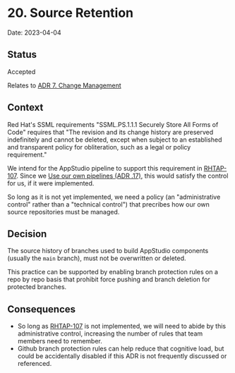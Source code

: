 # 20. Source Retention

Date: 2023-04-04

## Status

Accepted

Relates to [ADR 7. Change Management](0007-change-management.html)

## Context

Red Hat's SSML requirements "SSML.PS.1.1.1 Securely Store All Forms of Code" requires that "The
revision and its change history are preserved indefinitely and cannot be deleted, except when
subject to an established and transparent policy for obliteration, such as a legal or policy
requirement."

We intend for the AppStudio pipeline to support this requirement in
[RHTAP-107](https://issues.redhat.com/browse/RHTAP-107). Since we [Use our own pipelines (ADR
.17)](0017-use-our-pipelines.html), this would satisfy the control for us, if it were implemented.

So long as it is not yet implemented, we need a policy (an "administrative control" rather than
a "technical control") that precribes how our own source repositories must be managed.

## Decision

The source history of branches used to build AppStudio components (usually the `main` branch), must
not be overwritten or deleted.

This practice can be supported by enabling branch protection rules on a repo by repo basis that
prohibit force pushing and branch deletion for protected branches.

## Consequences

* So long as [RHTAP-107](https://issues.redhat.com/browse/RHTAP-107) is not implemented, we will
  need to abide by this administrative control, increasing the number of rules that team members
  need to remember.
* Github branch protection rules can help reduce that cognitive load, but could be accidentally
  disabled if this ADR is not frequently discussed or referenced.
